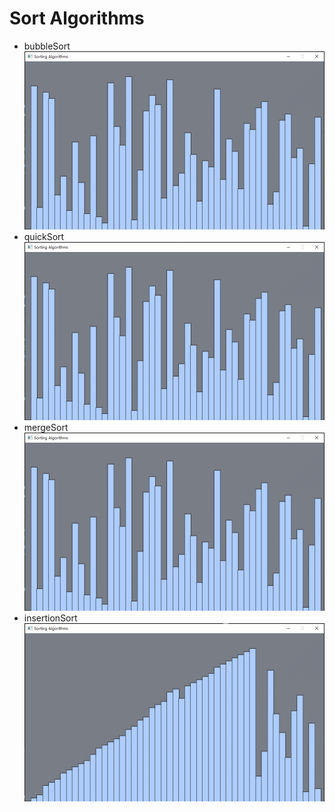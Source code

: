 # Sort Algorithms
- bubbleSort
![bubbleSort](https://github.com/chuckbruno/SortAlgorithms/blob/main/res/bubbleSort.gif)
- quickSort
![quickSort](https://github.com/chuckbruno/SortAlgorithms/blob/main/res/quickSort.gif)
- mergeSort
![mergeSort](https://github.com/chuckbruno/SortAlgorithms/blob/main/res/mergeSort.gif)
- insertionSort
![insertionSort](https://github.com/chuckbruno/SortAlgorithms/blob/main/res/insertionSort.gif)